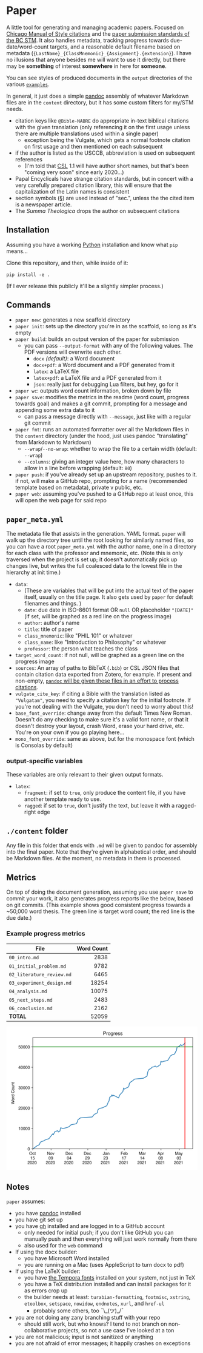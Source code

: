 # Paper

A little tool for generating and managing academic papers. Focused on [Chicago Manual of Style citations](https://www.chicagomanualofstyle.org/tools_citationguide.html) and the [paper submission standards of the BC STM](https://libguides.bc.edu/academicpapers_stm/formatting_papers). It also handles metadata, tracking progress towards due-date/word-count targets, and a reasonable default filename based on metadata (`{LastName}_{ClassMnemonic}_{Assignment}.{extension}`).  I have no illusions that anyone besides me will want to use it directly, but there may be **something** of interest **somewhere** in here for **someone**. 

You can see styles of produced documents in the `output` directories of the various [`examples`](./examples/).

In general, it just does a simple [pandoc](https://pandoc.org/) assembly of whatever Markdown files are in the `content` directory, but it has some custom filters for my/STM needs.
* citation keys like `@Bible-NABRE` do appropriate in-text biblical citations with the given translation (only referencing it on the first usage unless there are multiple translations used within a single paper)
    * exception being the Vulgate, which gets a normal footnote citation on first usage and then mentioned on each subsequent
* if the author is listed as the USCCB, abbreviation is used on subsequent references
    * (I'm told that [CSL](https://citationstyles.org/) 1.1 will have author short names, but that's been "coming very soon" since early 2020...)
* Papal Encyclicals have strange citation standards, but in concert with a very carefully prepared citation library, this will ensure that the capitalization of the Latin names is consistent
* section symbols (§) are used instead of "sec.", unless the the cited item is a newspaper article.
* The _Summa Theologica_ drops the author on subsequent citations

## Installation
Assuming you have a working [Python](https://www.python.org) installation and know what `pip` means...

Clone this repository, and then, while inside of it: 

```shell
pip install -e .
```

(If I ever release this publicly it'll be a slightly simpler process.)

## Commands
* `paper new`: generates a new scaffold directory
* `paper init`: sets up the directory you're in as the scaffold, so long as it's empty
* `paper build`: builds an output version of the paper for submission
    - you can pass `--output-format` with any of the following values. The PDF versions will overwrite each other.
        - `docx` _(default)_: a Word document
        - `docx+pdf`: a Word document and a PDF generated from it
        - `latex`: a LaTeX file
        - `latex+pdf`: a LaTeX file and a PDF generated from it
        - `json`: really just for debugging Lua filters, but hey, go for it
* `paper wc`: outputs word count information, broken down by file
* `paper save`: modifies the metrics in the readme (word count, progress towards goal) and makes a git commit, prompting for a message and appending some extra data to it
    - can pass a message directly with `--message`, just like with a regular git commit
* `paper fmt`: runs an automated formatter over all the Markdown files in the `content` directory (under the hood, just uses pandoc "translating" from Markdown to Markdown)
    - `--wrap`/`--no-wrap`: whether to wrap the file to a certain width (default: `--wrap`)
    - `--columns`: giving an integer value here, how many characters to allow in a line before wrapping (default: `80`)
* `paper push`: if you've already set up an upstream repository, pushes to it. if not, will make a GitHub repo, prompting for a name (recommended template based on metadata), private v public, etc. 
* `paper web`: assuming you've pushed to a GitHub repo at least once, this will open the web page for said repo

## `paper_meta.yml`
The metadata file that assists in the generation. YAML format. `paper` will walk up the directory tree until the root looking for similarly named files, so you can have a root `paper_meta.yml` with the author name, one in a directory for each class with the professor and mnemonic, etc. (Note this is only traversed when the project is set up; it doesn't automatically pick up changes live, but writes the full coalesced data to the lowest file in the hierarchy at init time.)

* `data`: 
    * (These are variables that will be put into the actual text of the paper itself, usually on the title page. It also gets used by `paper` for default filenames and things. )
    * `date`: due date in ISO-8601 format OR `null` OR placeholder `"[DATE]"` (if set, will be graphed as a red line on the progress image)
    * `author`: author's name
    * `title`: title of paper
    * `class_mnemonic`: like "PHIL 101" or whatever
    * `class_name`: like "Introduction to Philosophy" or whatever
    * `professor`: the person what teaches the class
* `target_word_count`: if not null, will be graphed as a green line on the progress image
* `sources`: An array of paths to BibTeX (`.bib`) or CSL JSON files that contain citation data exported from Zotero, for example. If present and non-empty, [`pandoc` will be given these files in an effort to process citations](https://pandoc.org/MANUAL.html#citations).
* `vulgate_cite_key`: if citing a Bible with the translation listed as `"Vulgatam"`, you need to specify a citation key for the initial footnote. If you're not dealing with the Vulgate, you don't need to worry about this! 
* `base_font_override`: change away from the default Times New Roman. Doesn't do any checking to make sure it's a valid font name, or that it doesn't destroy your layout, crash Word, erase your hard drive, etc. You're on your own if you go playing here...
* `mono_font_override`: same as above, but for the monospace font (which is Consolas by default)

### output-specific variables
These variables are only relevant to their given output formats. 
* `latex`:
    * `fragment`: if set to `true`, only produce the content file, if you have another template ready to use. 
    * `ragged`: if set to `true`, don't justify the text, but leave it with a ragged-right edge

## `./content` folder
Any file in this folder that ends with `.md` will be given to pandoc for assembly into the final paper. Note that they're given in alphabetical order, and should be Markdown files. At the moment, no metadata in them is processed. 

## Metrics
On top of doing the document generation, assuming you use `paper save` to commit your work, it also generates progress reports like the below, based on git commits. (This example shows good consistent progress towards a ~50,000 word thesis. The green line is target word count; the red line is the due date.)

<!-- begin paper metadata -->
### Example progress metrics
| File                      | Word Count |
| ------------------------- | ----------:|
| `00_intro.md`             |       2838 |
| `01_initial_problem.md`   |       9782 |
| `02_literature_review.md` |       6465 |
| `03_experiment_design.md` |      18254 |
| `04_analysis.md`          |      10075 |
| `05_next_steps.md`        |       2483 |
| `06_conclusion.md`        |       2162 |
| **TOTAL**                 |      52059 |

![WordCountProgress](./docs/fake_progress.svg)
<!-- end paper metadata -->

## Notes
`paper` assumes: 
* you have [pandoc](https://pandoc.org/) installed
* you have git set up
* you have [gh](https://cli.github.com/) installed and are logged in to a GitHub account
    - only needed for initial push; if you don't like GitHub you can manually push and then everything will just work normally from there
    - also used for the `web` command
* If using the docx builder:
    * you have Microsoft Word installed
    * you are running on a Mac (uses AppleScript to turn docx to pdf)
* If using the LaTeX builder:
    * you have [the Tempora fonts](https://www.ctan.org/pkg/tempora) installed on your system, not just in TeX 
    * you have a TeX distribution installed and can install packages for it as errors crop up
    * the builder needs at least: `turabian-formatting`, `footmisc`, `xstring`, `etoolbox`, `setspace`, `nowidow`, `endnotes`, `xurl`, and `href-ul`
        - probably some others, too ¯\\\_(ツ)\_/¯	
* you are not doing any zany branching stuff with your repo
    - should still work, but who knows? I tend to not branch on non-collaborative projects, so not a use case I've looked at a ton
* you are not malicious; input is not sanitized or anything
* you are not afraid of error messages; it happily crashes on exceptions

